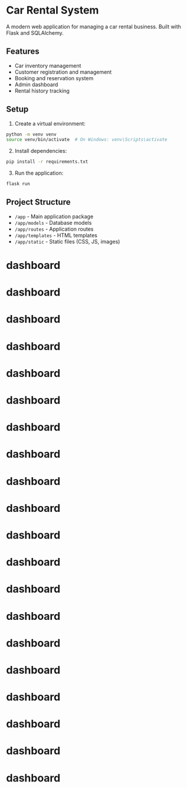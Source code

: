 # Car Rental System

A modern web application for managing a car rental business. Built with Flask and SQLAlchemy.

## Features

- Car inventory management
- Customer registration and management
- Booking and reservation system
- Admin dashboard
- Rental history tracking

## Setup

1. Create a virtual environment:
```bash
python -m venv venv
source venv/bin/activate  # On Windows: venv\Scripts\activate
```

2. Install dependencies:
```bash
pip install -r requirements.txt
```

3. Run the application:
```bash
flask run
```

## Project Structure

- `/app` - Main application package
- `/app/models` - Database models
- `/app/routes` - Application routes
- `/app/templates` - HTML templates
- `/app/static` - Static files (CSS, JS, images)
# dashboard
# dashboard
# dashboard
# dashboard
# dashboard
# dashboard
# dashboard
# dashboard
# dashboard
# dashboard
# dashboard
# dashboard
# dashboard
# dashboard
# dashboard
# dashboard
# dashboard
# dashboard
# dashboard
# dashboard
